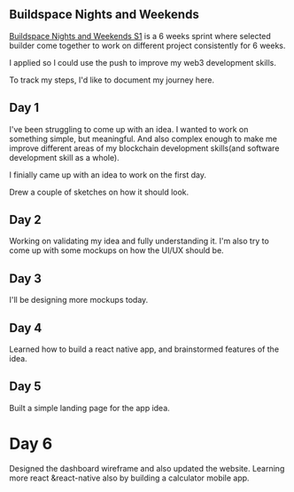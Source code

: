 ## Buildspace Nights and Weekends

<a href="https://buildspace.so/nights-weekends" target="_blank">Buildspace Nights and Weekends S1</a> is a 6 weeks sprint where selected builder come together to work on different project consistently for 6 weeks.

I applied so I could use the push to improve my web3 development skills.

To track my steps, I'd like to document my journey here.

## Day 1

I've been struggling to come up with an idea. I wanted to work on something simple, but meaningful. And also complex enough to make me improve different areas of my blockchain development skills(and software development skill as a whole).

I finially came up with an idea to work on the first day.

Drew a couple of sketches on how it should look.

## Day 2

Working on validating my idea and fully understanding it. I'm also try to come up with some mockups on how the UI/UX should be.

## Day 3

I'll be designing more mockups today.

## Day 4

Learned how to build a react native app, and brainstormed features of the idea. 

## Day 5

Built a simple landing page for the app idea.

# Day 6

Designed the dashboard wireframe and also updated the website. Learning more react &react-native also by building a calculator mobile app. 
